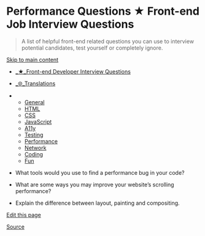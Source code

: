 # Performance Questions ★ Front-end Job Interview Questions

> A list of helpful front-end related questions you can use to interview potential candidates, test yourself or completely ignore.

[Skip to main content](#main-content)

- [\_★_Front-end Developer Interview Questions](chrome-extension://cjedbglnccaioiolemnfhjncicchinao/ "Home")
- [\_🌐_Translations](chrome-extension://cjedbglnccaioiolemnfhjncicchinao/translations "Translations")

- - [General](chrome-extension://cjedbglnccaioiolemnfhjncicchinao/questions/general-questions/ "General Questions")
  - [HTML](chrome-extension://cjedbglnccaioiolemnfhjncicchinao/questions/html-questions/ "HTML Questions")
  - [CSS](chrome-extension://cjedbglnccaioiolemnfhjncicchinao/questions/css-questions/ "CSS Questions")
  - [JavaScript](chrome-extension://cjedbglnccaioiolemnfhjncicchinao/questions/javascript-questions/ "JavaScript Questions")
  - [A11y](https://scottaohara.github.io/accessibility_interview_questions/ "Accessibility Questions (external link)")
  - [Testing](chrome-extension://cjedbglnccaioiolemnfhjncicchinao/questions/testing-questions/ "Testing Questions")
  - [Performance](chrome-extension://cjedbglnccaioiolemnfhjncicchinao/questions/performance-questions/ "Performance Questions")
  - [Network](chrome-extension://cjedbglnccaioiolemnfhjncicchinao/questions/network-questions/ "Network Questions")
  - [Coding](chrome-extension://cjedbglnccaioiolemnfhjncicchinao/questions/coding-questions/ "Coding Questions")
  - [Fun](chrome-extension://cjedbglnccaioiolemnfhjncicchinao/questions/fun-questions/ "Fun Questions")

- What tools would you use to find a performance bug in your code?
- What are some ways you may improve your website’s scrolling performance?
- Explain the difference between layout, painting and compositing.

[Edit this page](https://github.com/h5bp/Front-end-Developer-Interview-Questions/tree/master/src/questions/performance-questions.md)

[Source](http://localhost:9090/questions/performance-questions/)
